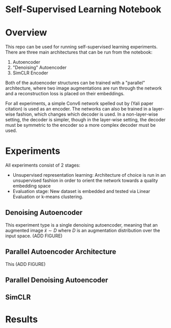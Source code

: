 # Self-Supervised Learning Notebook

# Overview

This repo can be used for running self-supervised learning experiments. There are three main architectures that can be
run from the notebook:

1) Autoencoder
2) "Denoising" Autoencoder
3) SimCLR Encoder

Both of the autoencoder structures can be trained with a "parallel" architecture, where two image augmentations are run
through the network and a reconstruction loss is placed on their embeddings.

For all experiments, a simple Conv6 network spelled out by (Yali paper citation) is used as an encoder. The networks
can also be trained in a layer-wise fashion, which changes which decoder is used. In a non-layer-wise setting, the
decoder is simpler, though in the layer-wise setting, the decoder must be symmetric to the encoder so a more complex
decoder must be used.

# Experiments

All experiments consist of 2 stages:
- Unsupervised representation learning: Architecture of choice is run in an unsupervised fashion in order to orient the
network towards a quality embedding space
- Evaluation stage: New dataset is embedded and tested via Linear Evaluation or k-means clustering.

## Denoising Autoencoder

This experiment type is a single denoising autoencoder, meaning that an augmented image $\tilde{x} \sim D$ where $D$ is
an augmentation distribution over the input space.
(ADD FIGURE)

## Parallel Autoencoder Architecture

This 
(ADD FIGURE)

## Parallel Denoising Autoencoder



## SimCLR

# Results

